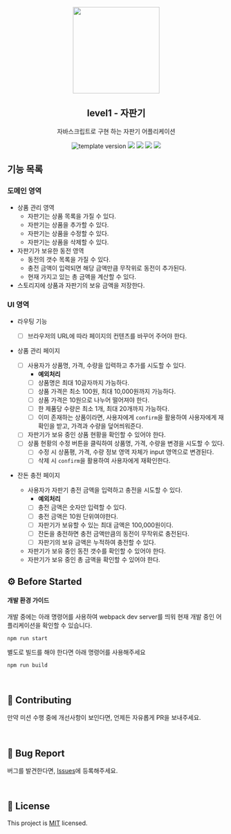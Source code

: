 <p align="middle" >
  <img width="200px;" src="./images/popcorn.png"/>
</p>
<h2 align="middle">level1 - 자판기</h2>
<p align="middle">자바스크립트로 구현 하는 자판기 어플리케이션</p>
<p align="middle">
  <img src="https://img.shields.io/badge/version-1.0.0-blue?style=flat-square" alt="template version"/>
  <img src="https://img.shields.io/badge/language-html-red.svg?style=flat-square"/>
  <img src="https://img.shields.io/badge/language-css-blue.svg?style=flat-square"/>
  <img src="https://img.shields.io/badge/language-js-yellow.svg?style=flat-square"/>
  <img src="https://img.shields.io/badge/license-MIT-brightgreen.svg?style=flat-square"/>
</p>

## 기능 목록

### 도메인 영역

- 상품 관리 영역
  - 자판기는 상품 목록을 가질 수 있다.
  - 자판기는 상품을 추가할 수 있다.
  - 자판기는 상품을 수정할 수 있다.
  - 자판기는 상품을 삭제할 수 있다.
- 자판기가 보유한 동전 영역
  - 동전의 갯수 목록을 가질 수 있다.
  - 충전 금액이 입력되면 해당 금액만큼 무작위로 동전이 추가된다.
  - 현재 가지고 있는 총 금액을 계산할 수 있다.
- 스토리지에 상품과 자판기의 보유 금액을 저장한다.

### UI 영역

- 라우팅 기능
  - [ ] 브라우저의 URL에 따라 페이지의 컨텐츠를 바꾸어 주어야 한다.
- 상품 관리 페이지

  - [ ] 사용자가 상품명, 가격, 수량을 입력하고 추가를 시도할 수 있다.
    - **예외처리**
    - [ ] 상품명은 최대 10글자까지 가능하다.
    - [ ] 상품 가격은 최소 100원, 최대 10,000원까지 가능하다.
    - [ ] 상품 가격은 10원으로 나누어 떨어져야 한다.
    - [ ] 한 제품당 수량은 최소 1개, 최대 20개까지 가능하다.
    - [ ] 이미 존재하는 상품이라면, 사용자에게 `confirm`을 활용하여 사용자에게 재확인을 받고, 가격과 수량을 덮어씌워준다.
  - [ ] 자판기가 보유 중인 상품 현황을 확인할 수 있어야 한다.
  - [ ] 상품 현황의 수정 버튼을 클릭하여 상품명, 가격, 수량을 변경을 시도할 수 있다.
    - [ ] 수정 시 상품평, 가격, 수량 정보 영역 자체가 input 영역으로 변경된다.
    - [ ] 삭제 시 `confirm`을 활용하여 사용자에게 재확인한다.

- 잔돈 충전 페이지
  - 사용자가 자판기 충전 금액을 입력하고 충전을 시도할 수 있다.
    - **예외처리**
    - [ ] 충전 금액은 숫자만 입력할 수 있다.
    - [ ] 충전 금액은 10원 단위여야한다.
    - [ ] 자판기가 보유할 수 있는 최대 금액은 100,000원이다.
    - [ ] 잔돈을 충전하면 충전 금액만큼의 동전이 무작위로 충전된다.
    - [ ] 자판기의 보유 금액은 누적하여 충전할 수 있다.
  - 자판기가 보유 중인 동전 갯수를 확인할 수 있어야 한다.
  - 자판기가 보유 중인 총 금액을 확인할 수 있어야 한다.

## ⚙️ Before Started

#### 개발 환경 가이드

개발 중에는 아래 명령어를 사용하여 webpack dev server를 띄워 현재 개발 중인 어플리케이션을 확인할 수 있습니다.

```
npm run start
```

별도로 빌드를 해야 한다면 아래 명령어를 사용해주세요

```
npm run build
```

<br>

## 👏 Contributing

만약 미션 수행 중에 개선사항이 보인다면, 언제든 자유롭게 PR을 보내주세요.

<br>

## 🐞 Bug Report

버그를 발견한다면, [Issues](https://github.com/woowacourse/javascript-vendingmachine/issues)에 등록해주세요.

<br>

## 📝 License

This project is [MIT](https://github.com/woowacourse/javascript-vendingmachine/blob/main/LICENSE) licensed.
